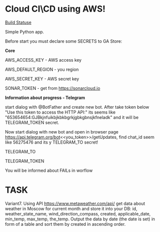 # Cloud CI\CD using AWS!

[Build Statuse](https://github.com/runalsh/epam_again_aws/actions/workflows/aws.yaml/badge.svg)

Simple Python app.

Before start you must declare some SECRETS to GA Store:

__Core__

AWS_ACCESS_KEY - AWS access key

AWS_DEFAULT_REGION - you region

AWS_SECRET_KEY - AWS secret key

SONAR_TOKEN - get from https://sonarcloud.io

__Information about progress - Telegram__

start dialog with @BotFather and create new bot. After take token below "Use this token to access the HTTP API:" its seems like "653654654:GJBkjnfuikbjkbkbgrkjgbkgbnsjkfneladk" and it will be TELEGRAM_TOKEN secret.

Now start dialog with new bot and open in browser page https://api.telegram.org/bot<<you_token>>/getUpdates,  find chat_id seem like 56275476 and its y TELEGRAM_TO secret!

TELEGRAM_TO

TELEGRAM_TOKEN

You will be informed about FAILs in worflow

# TASK

Variant7. 
Using API https://www.metaweather.com/api/ get data about weather in Moscow
for current month and store it into your DB: id, weather_state_name,
wind_direction_compass, created, applicable_date, min_temp, max_temp, the_temp.
Output the data by date (the date is set) in form of a table and sort them by
created in ascending order. 





